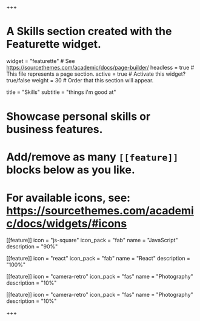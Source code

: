 +++
# A Skills section created with the Featurette widget.
widget = "featurette"  # See https://sourcethemes.com/academic/docs/page-builder/
headless = true  # This file represents a page section.
active = true  # Activate this widget? true/false
weight = 30  # Order that this section will appear.

title = "Skills"
subtitle = "things i'm good at"

# Showcase personal skills or business features.
# 
# Add/remove as many `[[feature]]` blocks below as you like.
# 
# For available icons, see: https://sourcethemes.com/academic/docs/widgets/#icons

[[feature]]
  icon = "js-square"
  icon_pack = "fab"
  name = "JavaScript"
  description = "90%"
  
[[feature]]
  icon = "react"
  icon_pack = "fab"
  name = "React"
  description = "100%"  
  
[[feature]]
  icon = "camera-retro"
  icon_pack = "fas"
  name = "Photography"
  description = "10%"

  [[feature]]
  icon = "camera-retro"
  icon_pack = "fas"
  name = "Photography"
  description = "10%"

+++
